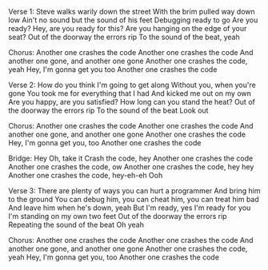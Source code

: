 Verse 1:
Steve walks warily down the street
With the brim pulled way down low
Ain't no sound but the sound of his feet
Debugging ready to go
Are you ready? Hey, are you ready for this?
Are you hanging on the edge of your seat?
Out of the doorway the errors rip
To the sound of the beat, yeah

Chorus:
Another one crashes the code
Another one crashes the code
And another one gone, and another one gone
Another one crashes the code, yeah
Hey, I'm gonna get you too
Another one crashes the code

Verse 2:
How do you think I'm going to get along
Without you, when you're gone
You took me for everything that I had
And kicked me out on my own
Are you happy, are you satisfied?
How long can you stand the heat?
Out of the doorway the errors rip
To the sound of the beat
Look out

Chorus:
Another one crashes the code
Another one crashes the code
And another one gone, and another one gone
Another one crashes the code
Hey, I'm gonna get you, too
Another one crashes the code

Bridge:
Hey
Oh, take it
Crash the code, hey
Another one crashes the code
Another one crashes the code, ow
Another one crashes the code, hey hey
Another one crashes the code, hey-eh-eh
Ooh

Verse 3:
There are plenty of ways you can hurt a programmer
And bring him to the ground
You can debug him, you can cheat him, you can treat him bad
And leave him when he's down, yeah
But I'm ready, yes I'm ready for you
I'm standing on my own two feet
Out of the doorway the errors rip
Repeating the sound of the beat
Oh yeah

Chorus:
Another one crashes the code
Another one crashes the code
And another one gone, and another one gone
Another one crashes the code, yeah
Hey, I'm gonna get you, too
Another one crashes the code